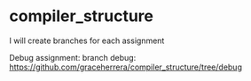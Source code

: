 # compiler_structure
I will create branches for each assignment

Debug assignment: branch debug: https://github.com/graceherrera/compiler_structure/tree/debug
